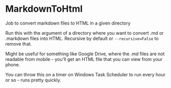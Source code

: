 # MarkdownToHtml

Job to convert markdown files to HTML in a given directory

Run this with the argument of a directory where you want to convert .md or .markdown files into HTML. Recursive by default or `--recursive=False` to remove that.

Might be useful for something like Google Drive, where the .md files are not readable from mobile - you'll get an HTML file that you can view from your phone.

You can throw this on a timer on Windows Task Scheduler to run every hour or so - runs pretty quickly.
